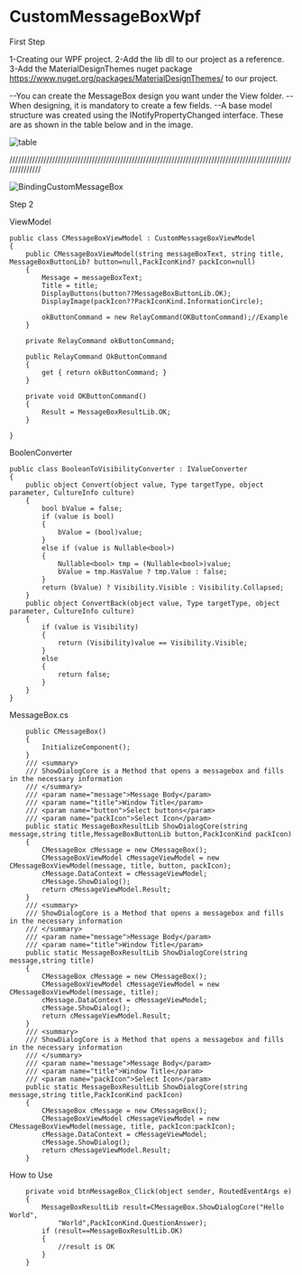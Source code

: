 # CustomMessageBoxWpf

First Step

1-Creating our WPF project.
2-Add the lib dll to our project as a reference.
3-Add the MaterialDesignThemes nuget package https://www.nuget.org/packages/MaterialDesignThemes/ to our project.

--You can create the MessageBox design you want under the View folder.
--When designing, it is mandatory to create a few fields.
--A base model structure was created using the INotifyPropertyChanged interface. These are as shown in the table below and in the image.

![table](https://user-images.githubusercontent.com/100942011/225893771-704c64f6-9450-4365-89da-7eb63141f0de.jpg)

//////////////////////////////////////////////////////////////////////////////////////////////////////////////

![BindingCustomMessageBox](https://user-images.githubusercontent.com/100942011/225893820-c2865f6f-8e9e-4628-9173-90700e990bcb.jpg)


Step 2

ViewModel

    public class CMessageBoxViewModel : CustomMessageBoxViewModel
    {
        public CMessageBoxViewModel(string messageBoxText, string title, MessageBoxButtonLib? button=null,PackIconKind? packIcon=null)
        {
            Message = messageBoxText;
            Title = title;
            DisplayButtons(button??MessageBoxButtonLib.OK);
            DisplayImage(packIcon??PackIconKind.InformationCircle);

            okButtonCommand = new RelayCommand(OKButtonCommand);//Example
        }

        private RelayCommand okButtonCommand;

        public RelayCommand OkButtonCommand
        {
            get { return okButtonCommand; }
        }

        private void OKButtonCommand()
        {
            Result = MessageBoxResultLib.OK;
        }

    }


BoolenConverter

    public class BooleanToVisibilityConverter : IValueConverter
    {
        public object Convert(object value, Type targetType, object parameter, CultureInfo culture)
        {
            bool bValue = false;
            if (value is bool)
            {
                bValue = (bool)value;
            }
            else if (value is Nullable<bool>)
            {
                Nullable<bool> tmp = (Nullable<bool>)value;
                bValue = tmp.HasValue ? tmp.Value : false;
            }
            return (bValue) ? Visibility.Visible : Visibility.Collapsed;
        }
        public object ConvertBack(object value, Type targetType, object parameter, CultureInfo culture)
        {
            if (value is Visibility)
            {
                return (Visibility)value == Visibility.Visible;
            }
            else
            {
                return false;
            }
        }
    }



MessageBox.cs


        public CMessageBox()
        {
            InitializeComponent();
        }
        /// <summary>
        /// ShowDialogCore is a Method that opens a messagebox and fills in the necessary information
        /// </summary>
        /// <param name="message">Message Body</param>
        /// <param name="title">Window Title</param>
        /// <param name="button">Select buttons</param>
        /// <param name="packIcon">Select Icon</param>
        public static MessageBoxResultLib ShowDialogCore(string message,string title,MessageBoxButtonLib button,PackIconKind packIcon)
        {
            CMessageBox cMessage = new CMessageBox();
            CMessageBoxViewModel cMessageViewModel = new CMessageBoxViewModel(message, title, button, packIcon);
            cMessage.DataContext = cMessageViewModel;
            cMessage.ShowDialog();
            return cMessageViewModel.Result;
        }
        /// <summary>
        /// ShowDialogCore is a Method that opens a messagebox and fills in the necessary information
        /// </summary>
        /// <param name="message">Message Body</param>
        /// <param name="title">Window Title</param>
        public static MessageBoxResultLib ShowDialogCore(string message,string title)
        {
            CMessageBox cMessage = new CMessageBox();
            CMessageBoxViewModel cMessageViewModel = new CMessageBoxViewModel(message, title);
            cMessage.DataContext = cMessageViewModel;
            cMessage.ShowDialog();
            return cMessageViewModel.Result;
        }
        /// <summary>
        /// ShowDialogCore is a Method that opens a messagebox and fills in the necessary information
        /// </summary>
        /// <param name="message">Message Body</param>
        /// <param name="title">Window Title</param>
        /// <param name="packIcon">Select Icon</param>
        public static MessageBoxResultLib ShowDialogCore(string message,string title,PackIconKind packIcon)
        {
            CMessageBox cMessage = new CMessageBox();
            CMessageBoxViewModel cMessageViewModel = new CMessageBoxViewModel(message, title, packIcon:packIcon);
            cMessage.DataContext = cMessageViewModel;
            cMessage.ShowDialog();
            return cMessageViewModel.Result;
        }


How to Use

        private void btnMessageBox_Click(object sender, RoutedEventArgs e)
        {
            MessageBoxResultLib result=CMessageBox.ShowDialogCore("Hello World",
                "World",PackIconKind.QuestionAnswer);
            if (result==MessageBoxResultLib.OK)
            {
                //result is OK
            }
        }
